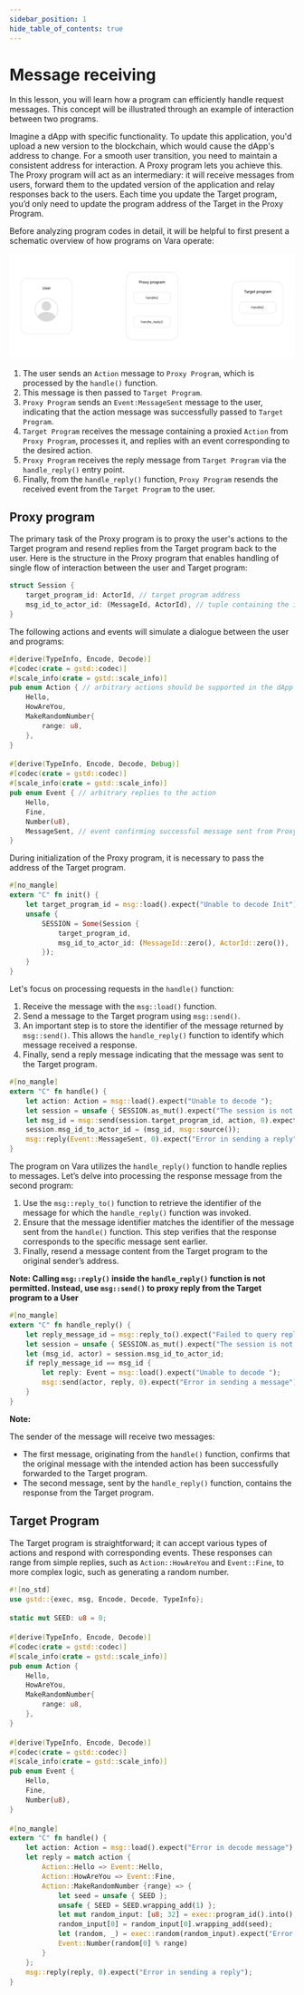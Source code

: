 ```yaml
---
sidebar_position: 1
hide_table_of_contents: true
---
```


# Message receiving

In this lesson, you will learn how a program can efficiently handle request messages. This concept will be illustrated through an example of interaction between two programs. 

Imagine a dApp with specific functionality. To update this application, you'd upload a new version to the blockchain, which would cause the dApp's address to change. For a smooth user transition, you need to maintain a consistent address for interaction. A Proxy program lets you achieve this. The Proxy program will act as an intermediary: it will receive messages from users, forward them to the updated version of the application and relay responses back to the users. Each time you update the Target program, you’d only need to update the program address of the Target in the Proxy Program.

Before analyzing program codes in detail, it will be helpful to first present a schematic overview of how programs on Vara operate:

![gif 1](../img/02/handle_reply.gif)

1. The user sends an `Action` message to `Proxy Program`, which is processed by the `handle()` function.
2. This message is then passed to `Target Program`.
3. `Proxy Program` sends an `Event:MessageSent` message to the user, indicating that the action message was successfully passed to `Target Program`.
4. `Target Program` receives the message containing a proxied `Action` from `Proxy Program`, processes it, and replies with an event corresponding to the desired action.
5. `Proxy Program` receives the reply message from `Target Program` via the `handle_reply()` entry point.
6. Finally, from the `handle_reply()` function, `Proxy Program` resends the received event from the `Target Program` to the user.

## Proxy program

The primary task of the Proxy program is to proxy the user's actions to the Target program and resend replies from the Target program back to the user. Here is the structure in the Proxy program that enables handling of single flow of interaction between the user and Target program:

```rust
struct Session {
    target_program_id: ActorId, // target program address
    msg_id_to_actor_id: (MessageId, ActorId), // tuple containing the identifier of a message sent to a Target program and the Id of a User initiating the action
}
```

The following actions and events will simulate a dialogue between the user and programs:

```rust
#[derive(TypeInfo, Encode, Decode)]
#[codec(crate = gstd::codec)]
#[scale_info(crate = gstd::scale_info)]
pub enum Action { // arbitrary actions should be supported in the dApp (defined by dApp author)
    Hello,
    HowAreYou,
    MakeRandomNumber{
        range: u8,
    },
}

#[derive(TypeInfo, Encode, Decode, Debug)]
#[codec(crate = gstd::codec)]
#[scale_info(crate = gstd::scale_info)]
pub enum Event { // arbitrary replies to the action
    Hello, 
    Fine,
    Number(u8),
    MessageSent, // event confirming successful message sent from Proxy to Target
}
```

During initialization of the Proxy program, it is necessary to pass the address of the Target program.

```rust
#[no_mangle]
extern "C" fn init() {
    let target_program_id = msg::load().expect("Unable to decode Init");
    unsafe {
        SESSION = Some(Session {
            target_program_id,
            msg_id_to_actor_id: (MessageId::zero(), ActorId::zero()),
        });
    }
}
```

Let's focus on processing requests in the `handle()` function:

1. Receive the message with the `msg::load()` function.
2. Send a message to the Target program using `msg::send()`.
3. An important step is to store the identifier of the message returned by `msg::send()`. This allows the `handle_reply()` function to identify which message received a response.
4. Finally, send a reply message indicating that the message was sent to the Target program.

```rust
#[no_mangle]
extern "C" fn handle() {
    let action: Action = msg::load().expect("Unable to decode ");
    let session = unsafe { SESSION.as_mut().expect("The session is not initialized") };
    let msg_id = msg::send(session.target_program_id, action, 0).expect("Error in sending a message");
    session.msg_id_to_actor_id = (msg_id, msg::source());
    msg::reply(Event::MessageSent, 0).expect("Error in sending a reply");
}
```

The program on Vara utilizes the `handle_reply()` function to handle replies to messages. Let’s delve into processing the response message from the second program:

1. Use the `msg::reply_to()` function to retrieve the identifier of the message for which the `handle_reply()` function was invoked.
2. Ensure that the message identifier matches the identifier of the message sent from the `handle()` function. This step verifies that the response corresponds to the specific message sent earlier.
3. Finally, resend a message content from the Target program to the original sender’s address.

**Note: Calling `msg::reply()` inside the `handle_reply()` function is not permitted. Instead, use `msg::send()` to proxy reply from the Target program to a User**

```rust
#[no_mangle]
extern "C" fn handle_reply() {
    let reply_message_id = msg::reply_to().expect("Failed to query reply_to data");
    let session = unsafe { SESSION.as_mut().expect("The session is not initialized") };
    let (msg_id, actor) = session.msg_id_to_actor_id;
    if reply_message_id == msg_id {
        let reply: Event = msg::load().expect("Unable to decode ");
        msg::send(actor, reply, 0).expect("Error in sending a message");
    }
}
```

**Note:** 

The sender of the message will receive two messages:
- The first message, originating from the `handle()` function, confirms that the original message with the intended action has been successfully forwarded to the Target program.
- The second message, sent by the `handle_reply()` function, contains the response from the Target program.

## Target Program

The Target program is straightforward; it can accept various types of actions and respond with corresponding events. These responses can range from simple replies, such as `Action::HowAreYou` and `Event::Fine`, to more complex logic, such as generating a random number.

```rust
#![no_std]
use gstd::{exec, msg, Encode, Decode, TypeInfo};

static mut SEED: u8 = 0;

#[derive(TypeInfo, Encode, Decode)]
#[codec(crate = gstd::codec)]
#[scale_info(crate = gstd::scale_info)]
pub enum Action {
    Hello,
    HowAreYou,
    MakeRandomNumber{
        range: u8,
    },
}

#[derive(TypeInfo, Encode, Decode)]
#[codec(crate = gstd::codec)]
#[scale_info(crate = gstd::scale_info)]
pub enum Event {
    Hello, 
    Fine,
    Number(u8),
}

#[no_mangle]
extern "C" fn handle() {
    let action: Action = msg::load().expect("Error in decode message");
    let reply = match action {
        Action::Hello => Event::Hello,
        Action::HowAreYou => Event::Fine,
        Action::MakeRandomNumber {range} => {
            let seed = unsafe { SEED };
            unsafe { SEED = SEED.wrapping_add(1) };
            let mut random_input: [u8; 32] = exec::program_id().into();
            random_input[0] = random_input[0].wrapping_add(seed);
            let (random, _) = exec::random(random_input).expect("Error in getting random number");
            Event::Number(random[0] % range)
        }
    };
    msg::reply(reply, 0).expect("Error in sending a reply");
}
```
